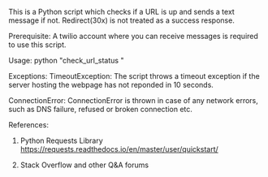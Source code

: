 This is a Python script which checks if a URL is up and sends a text message if
not.  Redirect(30x) is not treated as a success response.

Prerequisite: A twilio account where you can receive messages is required to use
this script.

Usage: python "check_url_status <url>"

Exceptions:
TimeoutException: The script throws a timeout exception if the server hosting
the webpage has not reponded in 10 seconds.

ConnectionError: ConnectionError is thrown in case of any network errors, such
as DNS failure, refused or broken connection etc.



References:
1. Python Requests Library
https://requests.readthedocs.io/en/master/user/quickstart/

2. Stack Overflow and other Q&A forums

